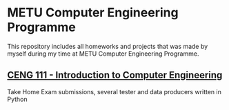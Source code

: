 <h1>METU Computer Engineering Programme</h1>
<p>This repository includes all homeworks and projects that was made by myself during my time at METU Computer Engineering Programme.</p>
<h2><a href="https://github.com/frozsgy/METU/tree/master/CENG111">CENG 111 - Introduction to Computer Engineering</a></h2>
<p>Take Home Exam submissions, several tester and data producers written in Python</p>
